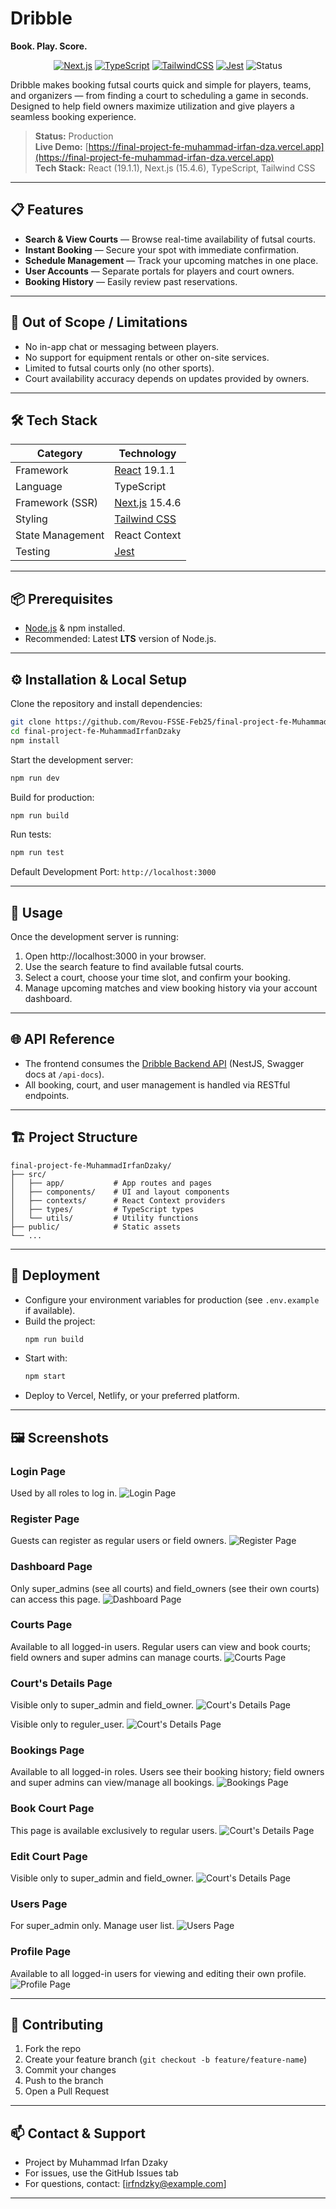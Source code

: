 # Dribble  
**Book. Play. Score.**

<p align="center">
  <a href="https://nextjs.org/"><img src="https://img.shields.io/badge/Next.js-black?logo=next.js&logoColor=white" alt="Next.js"></a>
  <a href="https://www.typescriptlang.org/"><img src="https://img.shields.io/badge/TypeScript-3178C6?logo=typescript&logoColor=white" alt="TypeScript"></a>
  <a href="https://tailwindcss.com/"><img src="https://img.shields.io/badge/TailwindCSS-38B2AC?logo=tailwind-css&logoColor=white" alt="TailwindCSS"></a>
  <a href="https://jestjs.io/"><img src="https://img.shields.io/badge/Jest-C21325?logo=jest&logoColor=white" alt="Jest"></a>
  <img src="https://img.shields.io/badge/Status-Production-brightgreen" alt="Status">
</p>

Dribble makes booking futsal courts quick and simple for players, teams, and organizers — from finding a court to scheduling a game in seconds. Designed to help field owners maximize utilization and give players a seamless booking experience.

> **Status:** Production  
> **Live Demo:** [https://final-project-fe-muhammad-irfan-dza.vercel.app](https://final-project-fe-muhammad-irfan-dza.vercel.app)  
> **Tech Stack:** React (19.1.1), Next.js (15.4.6), TypeScript, Tailwind CSS  

---

## 📋 Features
- **Search & View Courts** — Browse real-time availability of futsal courts.
- **Instant Booking** — Secure your spot with immediate confirmation.
- **Schedule Management** — Track your upcoming matches in one place.
- **User Accounts** — Separate portals for players and court owners.
- **Booking History** — Easily review past reservations.

---

## 🚫 Out of Scope / Limitations
- No in-app chat or messaging between players.
- No support for equipment rentals or other on-site services.
- Limited to futsal courts only (no other sports).
- Court availability accuracy depends on updates provided by owners.

---

## 🛠️ Tech Stack
| Category         | Technology |
|------------------|------------|
| Framework        | [React](https://react.dev/) 19.1.1 |
| Language         | TypeScript |
| Framework (SSR)  | [Next.js](https://nextjs.org/) 15.4.6 |
| Styling          | [Tailwind CSS](https://tailwindcss.com/) |
| State Management | React Context |
| Testing          | [Jest](https://jestjs.io/) |

---

## 📦 Prerequisites
- [Node.js](https://nodejs.org/) & npm installed.
- Recommended: Latest **LTS** version of Node.js.

---

## ⚙️ Installation & Local Setup

Clone the repository and install dependencies:
```bash
git clone https://github.com/Revou-FSSE-Feb25/final-project-fe-MuhammadIrfanDzaky.git
cd final-project-fe-MuhammadIrfanDzaky
npm install
```

Start the development server:
```bash
npm run dev
```

Build for production:
```bash
npm run build
```

Run tests:
```bash
npm run test
```

Default Development Port: `http://localhost:3000`

---

## 🚀 Usage

Once the development server is running:

1. Open http://localhost:3000 in your browser.
2. Use the search feature to find available futsal courts.
3. Select a court, choose your time slot, and confirm your booking.
4. Manage upcoming matches and view booking history via your account dashboard.

---

## 🌐 API Reference
- The frontend consumes the [Dribble Backend API](../final-project-be-MuhammadIrfanDzaky/README.md) (NestJS, Swagger docs at `/api-docs`).
- All booking, court, and user management is handled via RESTful endpoints.

---

## 🏗️ Project Structure
```
final-project-fe-MuhammadIrfanDzaky/
├── src/
│   ├── app/           # App routes and pages
│   ├── components/    # UI and layout components
│   ├── contexts/      # React Context providers
│   ├── types/         # TypeScript types
│   └── utils/         # Utility functions
├── public/            # Static assets
└── ...
```

---

## 🚀 Deployment
- Configure your environment variables for production (see `.env.example` if available).
- Build the project:
  ```bash
  npm run build
  ```
- Start with:
  ```bash
  npm start
  ```
- Deploy to Vercel, Netlify, or your preferred platform.

---

## 🖼️ Screenshots


### Login Page
Used by all roles to log in.
![Login Page](public/images/login_page.png)

### Register Page
Guests can register as regular users or field owners.
![Register Page](public/images/register_page.png)

### Dashboard Page
Only super_admins (see all courts) and field_owners (see their own courts) can access this page.
![Dashboard Page](public/images/Dashboard_page.png)

### Courts Page
Available to all logged-in users. Regular users can view and book courts; field owners and super admins can manage courts.
![Courts Page](public/images/courts_page.png)

### Court's Details Page
Visible only to super_admin and field_owner.
![Court's Details Page](public/images/courtdetail_page.png)

Visible only to reguler_user.
![Court's Details Page](public/images/courtdetail-user_page.png)

### Bookings Page
Available to all logged-in roles. Users see their booking history; field owners and super admins can view/manage all bookings.
![Bookings Page](public/images/bookings_page.png)

### Book Court Page
This page is available exclusively to regular users.
![Court's Details Page](public/images/bookcourt_page.png)

### Edit Court Page
Visible only to super_admin and field_owner.
![Court's Details Page](public/images/courtdetail_page.png)

### Users Page
For super_admin only. Manage user list.
![Users Page](public/images/users_page.png)

### Profile Page
Available to all logged-in users for viewing and editing their own profile.
![Profile Page](public/images/profile_page.png)

---

## 🤝 Contributing
1. Fork the repo
2. Create your feature branch (`git checkout -b feature/feature-name`)
3. Commit your changes
4. Push to the branch
5. Open a Pull Request

---

## 📫 Contact & Support
- Project by Muhammad Irfan Dzaky
- For issues, use the GitHub Issues tab
- For questions, contact: [irfndzky@example.com]

---